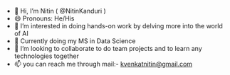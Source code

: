- 👋 Hi, I’m Nitin ( @NitinKanduri )
- 😄 Pronouns: He/His
- 👀 I’m interested in doing hands-on work by delving more into the world of AI
- 🌱 Currently doing my MS in Data Science
- 💞️ I’m looking to collaborate to do team projects and to learn any technologies together
- 📫 you can reach me through mail:- kvenkatnitin@gmail.com


<!---
NitinKanduri/NitinKanduri is a ✨ special ✨ repository because its `README.md` (this file) appears on your GitHub profile.
You can click the Preview link to take a look at your changes.
--->
